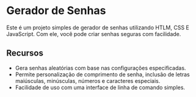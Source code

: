 # Gerador de Senhas

Este é um projeto simples de gerador de senhas utilizando HTLM, CSS E JavaScript. Com ele, você pode criar senhas seguras com facilidade.

## Recursos

- Gera senhas aleatórias com base nas configurações especificadas.
- Permite personalização de comprimento de senha, inclusão de letras maiúsculas, minúsculas, números e caracteres especiais.
- Facilidade de uso com uma interface de linha de comando simples.
